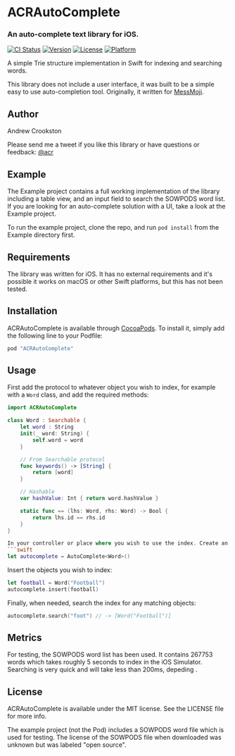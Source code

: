 # ACRAutoComplete

### An auto-complete text library for iOS.

[![CI Status](http://img.shields.io/travis/acrookston/ACRAutoComplete.svg?style=flat)](https://travis-ci.org/acrookston/ACRAutoComplete)
[![Version](https://img.shields.io/cocoapods/v/ACRAutoComplete.svg?style=flat)](http://cocoapods.org/pods/ACRAutoComplete)
[![License](https://img.shields.io/cocoapods/l/ACRAutoComplete.svg?style=flat)](http://cocoapods.org/pods/ACRAutoComplete)
[![Platform](https://img.shields.io/cocoapods/p/ACRAutoComplete.svg?style=flat)](http://cocoapods.org/pods/ACRAutoComplete)

A simple Trie structure implementation in Swift for indexing and searching words.

This library does not include a user interface, it was built to be a simple easy to use auto-completion tool. Originally, it written for [MessMoji](http://messmoji.com).


## Author

Andrew Crookston

Please send me a tweet if you like this library or have questions or feedback: [@acr](https://twitter.com/acr)


## Example

The Example project contains a full working implementation of the library including a table view, and an input field to search the SOWPODS word list. If you are looking for an auto-complete solution with a UI, take a look at the Example project.

To run the example project, clone the repo, and run `pod install` from the Example directory first.


## Requirements

The library was written for iOS. It has no external requirements and it's possible it works on macOS or other Swift platforms, but this has not been tested.


## Installation

ACRAutoComplete is available through [CocoaPods](https://cocoapods.org). To install it, simply add the following line to your Podfile:

```ruby
pod "ACRAutoComplete"
```

## Usage

First add the protocol to whatever object you wish to index, for example with a `Word` class, and add the required methods:

```swift
import ACRAutoComplete

class Word : Searchable {
    let word : String
    init(_ word: String) {
        self.word = word
    }

    // From Searchable protocol
    func keywords() -> [String] {
        return [word]
    }

    // Hashable
    var hashValue: Int { return word.hashValue }

    static func == (lhs: Word, rhs: Word) -> Bool {
        return lhs.id == rhs.id
    }
}

In your controller or place where you wish to use the index. Create an `AutoComplete` object with the `Word` class:
```swift
let autocomplete = AutoComplete<Word>()
```

Insert the objects you wish to index:
```swift
let football = Word("Football")
autocomplete.insert(football)
```

Finally, when needed, search the index for any matching objects:
```swift
autocomplete.search("foot") // -> [Word("Football")]
```

## Metrics

For testing, the SOWPODS word list has been used. It contains 267753 words which takes roughly 5 seconds to index in the iOS Simulator. Searching is very quick and will take less than 200ms, depeding .

## License

ACRAutoComplete is available under the MIT license. See the LICENSE file for more info.

The example project (not the Pod) includes a SOWPODS word file which is used for testing. The license of the SOWPODS file when downloaded was unknown but was labeled "open source".
